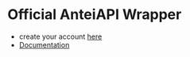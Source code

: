 # Official AnteiAPI Wrapper
- create your account <a href="https://antei.codes/signup">here</a>
- <a href="https://anteiapi.readthedocs.io/en/latest/usage.html">Documentation</a>